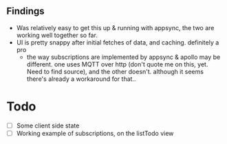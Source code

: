 ## Findings
- Was relatively easy to get this up & running with appsync, the two are working well together so far.
- UI is pretty snappy after initial fetches of data, and caching. definitely a pro
  - the way subscriptions are implemented by appsync & apollo may be different. one uses MQTT over http (don't quote me on this, yet. Need to find source), and the other doesn't. although it seems there's already a workaround for that..

# Todo
- [ ] Some client side state
- [ ] Working example of subscriptions, on the listTodo view